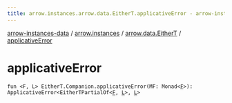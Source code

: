 ```yaml
---
title: arrow.instances.arrow.data.EitherT.applicativeError - arrow-instances-data
---
```


[arrow-instances-data](../../index.html) / [arrow.instances](../index.html) / [arrow.data.EitherT](index.html) / [applicativeError](./applicative-error.html)

# applicativeError

`fun <F, L> EitherT.Companion.applicativeError(MF: Monad<`[`F`](applicative-error.html#F)`>): ApplicativeError<EitherTPartialOf<`[`F`](applicative-error.html#F)`, `[`L`](applicative-error.html#L)`>, `[`L`](applicative-error.html#L)`>`